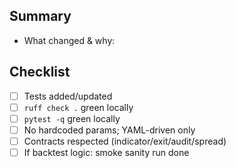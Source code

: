 ## Summary
- What changed & why:

## Checklist
- [ ] Tests added/updated
- [ ] `ruff check .` green locally
- [ ] `pytest -q` green locally
- [ ] No hardcoded params; YAML-driven only
- [ ] Contracts respected (indicator/exit/audit/spread)
- [ ] If backtest logic: smoke sanity run done
